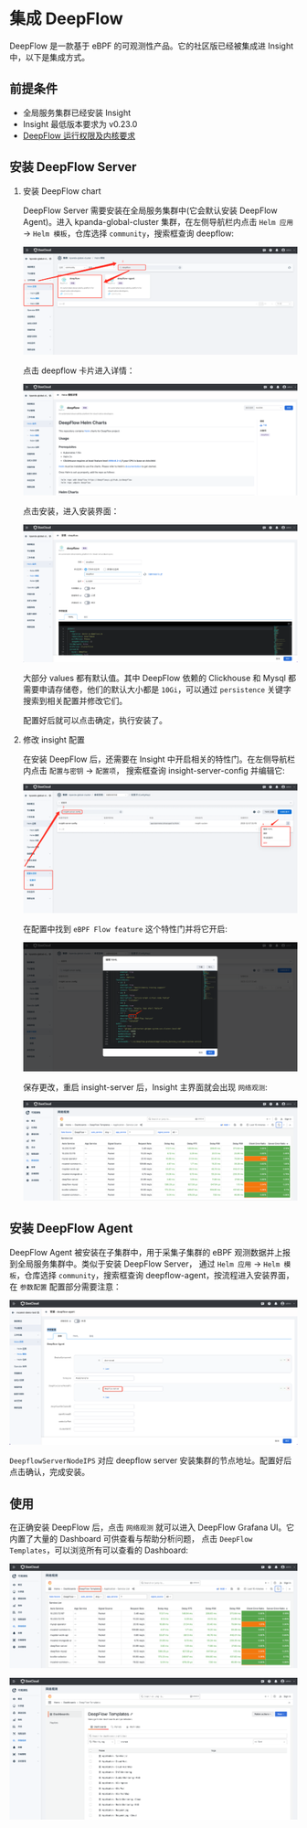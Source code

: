 # 集成 DeepFlow

DeepFlow 是一款基于 eBPF 的可观测性产品。它的社区版已经被集成进 Insight 中，以下是集成方式。

## 前提条件

- 全局服务集群已经安装 Insight
- Insight 最低版本要求为 v0.23.0
- [DeepFlow 运行权限及内核要求](https://deepflow.io/docs/zh/ce-install/overview/#%E8%BF%90%E8%A1%8C%E6%9D%83%E9%99%90%E5%8F%8A%E5%86%85%E6%A0%B8%E8%A6%81%E6%B1%82)

## 安装 DeepFlow Server

1. 安装 DeepFlow chart

    DeepFlow Server 需要安装在全局服务集群中(它会默认安装 DeepFlow Agent)。进入 kpanda-global-cluster 集群，在左侧导航栏内点击
    `Helm 应用` -> `Helm 模板`，仓库选择 `community`，搜索框查询 deepflow:
    
    ![img.png](./images/deepflow_chart.png)
    
    点击 deepflow 卡片进入详情：
    
    ![img.png](./images/deepflow_chart_readme.png)
    
    点击安装，进入安装界面：
    
    ![img.png](./images/deepflow_chart_config.png)
    
    大部分 values 都有默认值。其中 DeepFlow 依赖的 Clickhouse 和 Mysql 都需要申请存储卷，他们的默认大小都是 `10Gi`，可以通过 `persistence`
    关键字搜索到相关配置并修改它们。
    
    配置好后就可以点击确定，执行安装了。

2. 修改 insight 配置

    在安装 DeepFlow 后，还需要在 Insight 中开启相关的特性门。在左侧导航栏内点击 `配置与密钥` -> `配置项`， 搜索框查询
    insight-server-config 并编辑它:
    
    ![img.png](./images/deepflow_integ_insight_cm.png)
    
    在配置中找到 `eBPF Flow feature` 这个特性门并将它开启:
    
    ![img.png](./images/deepflow_integ_insight_cm_edit.png)
    
    保存更改，重启 insight-server 后，Insight 主界面就会出现 `网络观测`:
    
    ![img.png](./images/deepflow_ui.png)

## 安装 DeepFlow Agent

DeepFlow Agent 被安装在子集群中，用于采集子集群的 eBPF 观测数据并上报到全局服务集群中。类似于安装 DeepFlow Server，
通过 `Helm 应用` -> `Helm 模板`，仓库选择 `community`，搜索框查询 deepflow-agent，按流程进入安装界面，在 `参数配置` 配置部分需要注意：

![img.png](./images/deepflow_agent_chart_config.png)

`DeepflowServerNodeIPS` 对应 deepflow server 安装集群的节点地址。配置好后点击确认，完成安装。

## 使用

在正确安装 DeepFlow 后，点击 `网络观测` 就可以进入 DeepFlow Grafana UI。它内置了大量的 Dashboard 可供查看与帮助分析问题，
点击 `DeepFlow Templates`，可以浏览所有可以查看的 Dashboard:

![img.png](./images/deepflow_ui_templates.png)

![img.png](./images/deepflow_ui_template_list.png)
